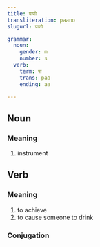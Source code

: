 ```yaml
---
title: पाणो
transliteration: paano
slugurl: पाणो

grammar: 
  noun:
    gender: m
    number: s
  verb: 
    term: पा
    trans: paa
    ending: aa

---
```


## Noun
### Meaning
1. instrument

## Verb
### Meaning
1. to achieve
2. to cause someone to drink

### Conjugation
<verb-conj :grammar="grammar"></verb-conj>

